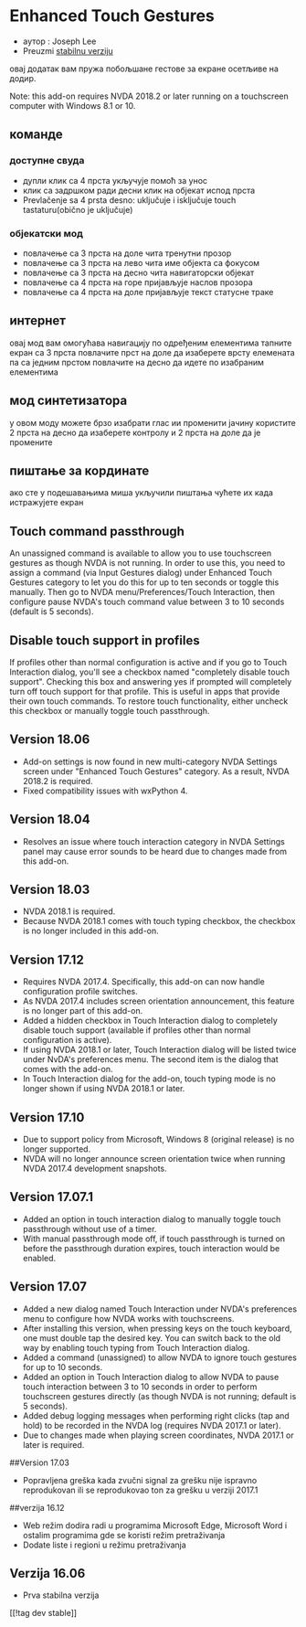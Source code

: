 # Enhanced Touch Gestures #

* аутор : Joseph Lee
* Preuzmi [stabilnu verziju][1]

овај додатак вам пружа побољшане гестове за екране осетљиве на додир.

Note: this add-on requires NVDA 2018.2 or later running on a touchscreen
computer with Windows 8.1 or 10.

## команде

### доступне свуда

* дупли клик са 4 прста укључује помоћ за унос
* клик са задршком ради десни клик на објекат испод прста
* Prevlačenje sa 4 prsta desno: uključuje i isključuje touch
  tastaturu(obično je uključuje)

### објекатски мод

* повлачење са 3 прста на доле чита тренутни прозор
* повлачење са 3 прста на лево чита име објекта са фокусом
* повлачење са 3 прста на десно чита навигаторски објекат
* повлачење са 4 прста на горе пријављује наслов прозора
* повлачење са 4 прста на доле пријављује текст статусне траке

## интернет

овај мод вам омогућава навигацију по одређеним елементима тапните екран са 3
прста повлачите прст на доле да изаберете врсту елемената па са једним
прстом повлачите на десно да идете по изабраним елементима

## мод синтетизатора

у овом моду можете брзо изабрати глас ии променити јачину користите 2 прста
на десно да изаберете контролу и 2 прста на доле да је промените

## пиштање за кординате

ако сте у подешавањима миша укључили пиштања чућете их када истражујете
екран

## Touch command passthrough

An unassigned command is available to allow you to use touchscreen gestures
as though NVDA is not running. In order to use this, you need to assign a
command (via Input Gestures dialog) under Enhanced Touch Gestures category
to let you do this for up to ten seconds or toggle this manually. Then go to
NVDA menu/Preferences/Touch Interaction, then configure pause NVDA's touch
command value between 3 to 10 seconds (default is 5 seconds).

## Disable touch support in profiles

If profiles other than normal configuration is active and if you go to Touch
Interaction dialog, you'll see a checkbox named "completely disable touch
support". Checking this box and answering yes if prompted will completely
turn off touch support for that profile. This is useful in apps that provide
their own touch commands. To restore touch functionality, either uncheck
this checkbox or manually toggle touch passthrough.

## Version 18.06

* Add-on settings is now found in new multi-category NVDA Settings screen
  under "Enhanced Touch Gestures" category. As a result, NVDA 2018.2 is
  required.
* Fixed compatibility issues with wxPython 4.

## Version 18.04

* Resolves an issue where touch interaction category in NVDA Settings panel
  may cause error sounds to be heard due to changes made from this add-on.

## Version 18.03

* NVDA 2018.1 is required.
* Because NVDA 2018.1 comes with touch typing checkbox, the checkbox is no
  longer included in this add-on.

## Version 17.12

* Requires NVDA 2017.4. Specifically, this add-on can now handle
  configuration profile switches.
* As NVDA 2017.4 includes screen orientation announcement, this feature is
  no longer part of this add-on.
* Added a hidden checkbox in Touch Interaction dialog to completely disable
  touch support (available if profiles other than normal configuration is
  active).
* If using NVDA 2018.1 or later, Touch Interaction dialog will be listed
  twice under NvDA's preferences menu. The second item is the dialog that
  comes with the add-on.
* In Touch Interaction dialog for the add-on, touch typing mode is no longer
  shown if using NVDA 2018.1 or later.

## Version 17.10

* Due to support policy from Microsoft, Windows 8 (original release) is no
  longer supported.
* NVDA will no longer announce screen orientation twice when running NVDA
  2017.4 development snapshots.

## Version 17.07.1

* Added an option in touch interaction dialog to manually toggle touch
  passthrough without use of a timer.
* With manual passthrough mode off, if touch passthrough is turned on before
  the passthrough duration expires, touch interaction would be enabled.

## Version 17.07

* Added a new dialog named Touch Interaction under NVDA's preferences menu
  to configure how NVDA works with touchscreens.
* After installing this version, when pressing keys on the touch keyboard,
  one must double tap the desired key. You can switch back to the old way by
  enabling touch typing from Touch Interaction dialog.
* Added a command (unassigned) to allow NVDA to ignore touch gestures for up
  to 10 seconds.
* Added an option in Touch Interaction dialog to allow NVDA to pause touch
  interaction between 3 to 10 seconds in order to perform touchscreen
  gestures directly (as though NVDA is not running; default is 5 seconds).
* Added debug logging messages when performing right clicks (tap and hold)
  to be recorded in the NVDA log (requires NVDA 2017.1 or later).
* Due to changes made when playing screen coordinates, NVDA 2017.1 or later
  is required.

##Version 17.03

* Popravljena greška kada zvučni signal za grešku nije ispravno reprodukovan
  ili se reprodukovao ton za grešku u verziji 2017.1

##verzija 16.12

* Web režim dodira radi u programima Microsoft Edge, Microsoft Word i
  ostalim programima gde se koristi režim pretraživanja
* Dodate liste i regioni u režimu pretraživanja

## Verzija 16.06

* Prva stabilna verzija

[[!tag dev stable]]

[1]: https://addons.nvda-project.org/files/get.php?file=ets
